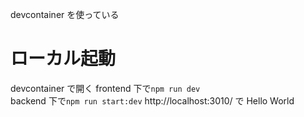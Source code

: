 devcontainer を使っている

# ローカル起動

devcontainer で開く
frontend 下で`npm run dev`  
backend 下で`npm run start:dev`
http://localhost:3010/ で Hello World
